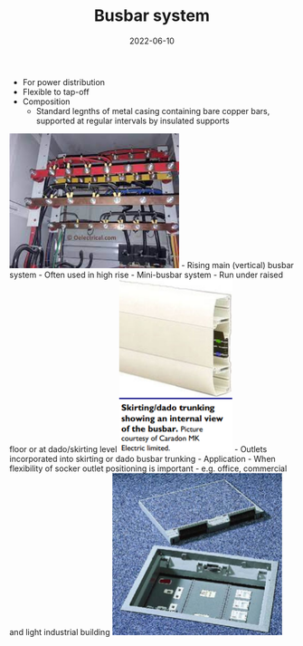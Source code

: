 ﻿---
title: Busbar system
date: 2022-06-10
update: 2022-06-16
categories: 
	- Study notes
	- Construction
	- Building services
tags: Electical
description: 
---

- For power distribution
- Flexible to tap-off
- Composition
	- Standard legnths of metal casing containing bare copper bars, supported at regular intervals by insulated supports
<img src="https://raw.githubusercontent.com/zoe-gif/images/master/20220616135745.png" width="300" height="">
- Rising main (vertical) busbar system
	- Often used in high rise
- Mini-busbar system
	- Run under raised floor or at dado/skirting level
	<img src="https://raw.githubusercontent.com/zoe-gif/images/master/20220616141710.png" width="200" height="">
	- Outlets incorporated into skirting or dado busbar trunking
	- Application
		- When flexibility of socker outlet positioning is important
		- e.g. office, commercial and light industrial building
	<img src="https://raw.githubusercontent.com/zoe-gif/images/master/20220616141409.png" width="300" height="">




